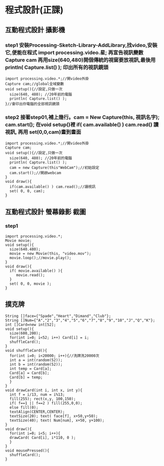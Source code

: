 # 程式設計(正課)
## 互動程式設計 攝影機
### step1 安裝Processing-Sketch-Library-AddLibrary,找video,安裝它,便能在程式 import processing.video.星; 再宣告視訊變數 Capture cam 再用size(640,480)開個傳統的視窗要放視訊,最後用 println( Capture.list() ); 印出所有的視訊鏡頭
```
import processing.video.*;//開video外掛
Capture cam;//global全域變數
void setup(){//設定,只做一次
  size(640, 480); //20年前的電腦
  println( Capture.list() );
}//會印出你電腦的全部視訊鏡頭
```
### step2 接著step01,補上幾行。cam = New Capture(this, 視訊名字); cam.start(); 在void setup()裡 if( cam.available() )  cam.read() 讀視訊, 再用 set(0,0,cam)畫到畫面
```
import processing.video.*;//開video外掛
Capture cam;
void setup(){//設定,只做一次
  size(640, 480); //20年前的電腦
  println( Capture.list() );
  cam = new Capture(this"WebCam");//初始設定
  cam.start();//開啟webcam
}
void draw(){
  if(cam.available() ) cam.read();//讀視訊
  set( 0, 0, cam);
}
```
## 互動程式設計 螢幕錄影 截圖
### step1
```
import processing.video.*;
Movie movie;
void setup(){
  size(640.480); 
  movie = new Movie(this, "video.mov");
  movie.loop();//movie.play();
}
void draw(){
  if( movie.available() ){
     movie.read(); 
  }
  set( 0, 0, movie );
}

```
## 撲克牌
```
String []face={"Spade","Heart","Dimand","Club"};
String []Num={"A","2","3","4","5","6","7","8","9","10","J","Q","K"};
int []Card=new int[52];
void setup(){
  size(600,200);
  for(int i=0; i<52; i++) Card[i] = i;
  shuffleCard();
}
void shuffleCard(){
  for(int i=0; i<20000; i++){//洗牌洗20000次
  int a = int(random(52));
  int b = int(random(52));
  int temp = Card[a];
  Card[a] = Card[b];
  Card[b] = temp;
  }
}
void drawCard(int i, int x, int y){
  int f = i/13, num = i%13;
  fill(255); rect(x,y, 100,150);
  if( f==1 || f==2 ) fill(255,0,0);
  else fill(0);
  textAlign(CENTER,CENTER);
  textSize(20); text( face[f], x+50,y+50);
  textSize(40); text( Num[num], x+50, y+100);
}
void draw(){
  for(int i=0; i<5; i++){
  drawCard( Card[i], i*110, 0 );
  }
}
void mousePressed(){
  shuffleCard();
}
```
